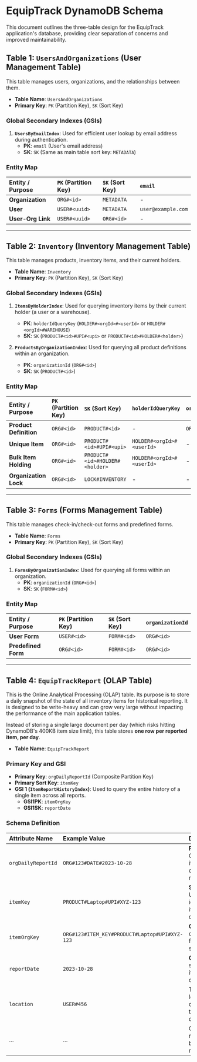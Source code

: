 # EquipTrack DynamoDB Schema

This document outlines the three-table design for the EquipTrack application's database, providing clear separation of concerns and improved maintainability.

## Table 1: `UsersAndOrganizations` (User Management Table)

This table manages users, organizations, and the relationships between them.

-   **Table Name**: `UsersAndOrganizations`
-   **Primary Key**: `PK` (Partition Key), `SK` (Sort Key)

### Global Secondary Indexes (GSIs)

1.  **`UsersByEmailIndex`**: Used for efficient user lookup by email address during authentication.
    -   **PK**: `email` (User's email address)
    -   **SK**: `SK` (Same as main table sort key: `METADATA`)

### Entity Map

| Entity / Purpose       | `PK` (Partition Key)      | `SK` (Sort Key)                   | `email`                    |
| :--------------------- | :------------------------ | :-------------------------------- | :------------------------- |
| **Organization**       | `ORG#<id>`                | `METADATA`                        | -                          |
| **User**               | `USER#<uuid>`             | `METADATA`                        | `user@example.com`         |
| **User-Org Link**      | `USER#<uuid>`             | `ORG#<id>`                        | -                          |

---

## Table 2: `Inventory` (Inventory Management Table)

This table manages products, inventory items, and their current holders.

-   **Table Name**: `Inventory`
-   **Primary Key**: `PK` (Partition Key), `SK` (Sort Key)

### Global Secondary Indexes (GSIs)

1.  **`ItemsByHolderIndex`**: Used for querying inventory items by their current holder (a user or a warehouse).
    -   **PK**: `holderIdQueryKey` (`HOLDER#<orgId>#<userId>` or `HOLDER#<orgId>#WAREHOUSE`)
    -   **SK**: `SK` (`PRODUCT#<id>#UPI#<upi>` or `PRODUCT#<id>#HOLDER#<holder>`)

2.  **`ProductsByOrganizationIndex`**: Used for querying all product definitions within an organization.
    -   **PK**: `organizationId` (`ORG#<id>`)
    -   **SK**: `SK` (`PRODUCT#<id>`)

### Entity Map

| Entity / Purpose       | `PK` (Partition Key)      | `SK` (Sort Key)                   | `holderIdQueryKey`                    | `organizationId`           |
| :--------------------- | :------------------------ | :-------------------------------- | :----------------------------------- | :-------------------------- |
| **Product Definition** | `ORG#<id>`                | `PRODUCT#<id>`                    | -                                    | `ORG#<id>`                  |
| **Unique Item**        | `ORG#<id>`                | `PRODUCT#<id>#UPI#<upi>`           | `HOLDER#<orgId>#<userId>`             | -                          |
| **Bulk Item Holding**  | `ORG#<id>`                | `PRODUCT#<id>#HOLDER#<holder>`    | `HOLDER#<orgId>#<userId>`             | -                          |
| **Organization Lock**  | `ORG#<id>`                | `LOCK#INVENTORY`                  | -                                    | -                          |

---

## Table 3: `Forms` (Forms Management Table)

This table manages check-in/check-out forms and predefined forms.

-   **Table Name**: `Forms`
-   **Primary Key**: `PK` (Partition Key), `SK` (Sort Key)

### Global Secondary Indexes (GSIs)

1.  **`FormsByOrganizationIndex`**: Used for querying all forms within an organization.
    -   **PK**: `organizationId` (`ORG#<id>`)
    -   **SK**: `SK` (`FORM#<id>`)

### Entity Map

| Entity / Purpose       | `PK` (Partition Key)      | `SK` (Sort Key)                   | `organizationId`           |
| :--------------------- | :------------------------ | :-------------------------------- | :-------------------------- |
| **User Form**          | `USER#<id>`               | `FORM#<id>`                       | `ORG#<id>`                  |
| **Predefined Form**    | `ORG#<id>`                | `FORM#<id>`                       | `ORG#<id>`                  |

---

## Table 4: `EquipTrackReport` (OLAP Table)

This is the Online Analytical Processing (OLAP) table. Its purpose is to store a daily snapshot of the state of all inventory items for historical reporting. It is designed to be write-heavy and can grow very large without impacting the performance of the main application tables.

Instead of storing a single large document per day (which risks hitting DynamoDB's 400KB item size limit), this table stores **one row per reported item, per day**.

-   **Table Name**: `EquipTrackReport`

### Primary Key and GSI

-   **Primary Key**: `orgDailyReportId` (Composite Partition Key)
-   **Primary Sort Key**: `itemKey`
-   **GSI 1 (`ItemReportHistoryIndex`)**: Used to query the entire history of a single item across all reports.
    -   **GSI1PK**: `itemOrgKey`
    -   **GSI1SK**: `reportDate`

### Schema Definition

| Attribute Name     | Example Value                                  | Description                                                        |
| :----------------- | :--------------------------------------------- | :----------------------------------------------------------------- |
| `orgDailyReportId` | `ORG#123#DATE#2023-10-28`                        | **Partition Key**. Groups all items for one org's daily report.    |
| `itemKey`          | `PRODUCT#Laptop#UPI#XYZ-123`                     | **Sort Key**. Uniquely identifies the item within the daily report.  |
| `itemOrgKey`       | `ORG#123#ITEM_KEY#PRODUCT#Laptop#UPI#XYZ-123`    | **GSI1PK**. For querying the full history of a single item.        |
| `reportDate`       | `2023-10-28`                                   | **GSI1SK**. For sorting an item's history chronologically.         |
| `location`         | `USER#456`                                     | The location/holder of the item on this specific day.              |
| ...                | ...                                            | Other relevant report data can be added as needed.                 | 